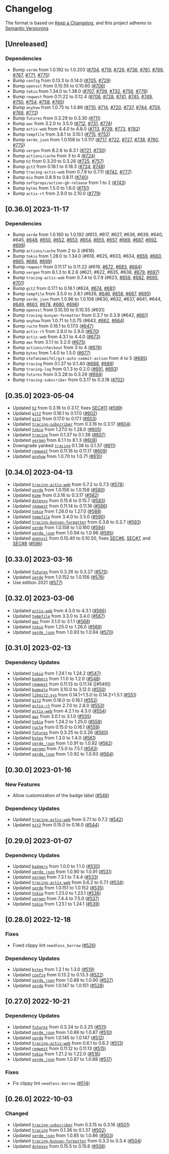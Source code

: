 # Changelog

The format is based on [Keep a Changelog](https://keepachangelog.com/en/1.0.0/),
and this project adheres to [Semantic Versioning](https://semver.org/spec/v2.0.0.html).

## [Unreleased]

### Dependencies
- Bump `serde` from 1.0.192 to 1.0.203 ([#704](https://github.com/vbrandl/hoc/pull/704), [#719](https://github.com/vbrandl/hoc/pull/719), [#726](https://github.com/vbrandl/hoc/pull/726), [#736](https://github.com/vbrandl/hoc/pull/736), [#761](https://github.com/vbrandl/hoc/pull/761), [#766](https://github.com/vbrandl/hoc/pull/766), [#767](https://github.com/vbrandl/hoc/pull/767), [#771](https://github.com/vbrandl/hoc/pull/771), [#775](https://github.com/vbrandl/hoc/pull/775))
- Bump `config` from 0.13.3 to 0.14.0 ([#705](https://github.com/vbrandl/hoc/pull/705), [#729](https://github.com/vbrandl/hoc/pull/729))
- Bump `openssl` from 0.10.55 to 0.10.60 ([#706](https://github.com/vbrandl/hoc/pull/706))
- Bump `tokio` from 1.34.0 to 1.38.0 ([#707](https://github.com/vbrandl/hoc/pull/707), [#709](https://github.com/vbrandl/hoc/pull/709), [#732](https://github.com/vbrandl/hoc/pull/732), [#756](https://github.com/vbrandl/hoc/pull/756), [#776](https://github.com/vbrandl/hoc/pull/776))
- Bump `reqwest` from 0.11.22 to 0.12.4 ([#708](https://github.com/vbrandl/hoc/pull/708), [#728](https://github.com/vbrandl/hoc/pull/728), [#741](https://github.com/vbrandl/hoc/pull/741), [#745](https://github.com/vbrandl/hoc/pull/745), [#749](https://github.com/vbrandl/hoc/pull/749), [#750](https://github.com/vbrandl/hoc/pull/750), [#754](https://github.com/vbrandl/hoc/pull/754), [#758](https://github.com/vbrandl/hoc/pull/758), [#765](https://github.com/vbrandl/hoc/pull/765))
- Bump `anyhow` from 1.0.75 to 1.0.86 ([#710](https://github.com/vbrandl/hoc/pull/710), [#714](https://github.com/vbrandl/hoc/pull/714), [#720](https://github.com/vbrandl/hoc/pull/720), [#737](https://github.com/vbrandl/hoc/pull/737), [#744](https://github.com/vbrandl/hoc/pull/744), [#759](https://github.com/vbrandl/hoc/pull/759), [#768](https://github.com/vbrandl/hoc/pull/768), [#772](https://github.com/vbrandl/hoc/pull/772))
- Bump `futures` from 0.3.29 to 0.3.30 ([#711](https://github.com/vbrandl/hoc/pull/711))
- Bump `awc` from 3.2.0 to 3.5.0 ([#712](https://github.com/vbrandl/hoc/pull/712), [#731](https://github.com/vbrandl/hoc/pull/731), [#774](https://github.com/vbrandl/hoc/pull/774))
- Bump `actix-web` from 4.4.0 to 4.8.0 ([#713](https://github.com/vbrandl/hoc/pull/713), [#739](https://github.com/vbrandl/hoc/pull/739), [#773](https://github.com/vbrandl/hoc/pull/773), [#782](https://github.com/vbrandl/hoc/pull/782))
- Bump `tempfile` from 3.8.1 to 3.10.1 ([#715](https://github.com/vbrandl/hoc/pull/715), [#752](https://github.com/vbrandl/hoc/pull/752))
- Bump `serde_json` from 1.0.108 to 1.0.117 ([#717](https://github.com/vbrandl/hoc/pull/717), [#722](https://github.com/vbrandl/hoc/pull/722), [#727](https://github.com/vbrandl/hoc/pull/727), [#738](https://github.com/vbrandl/hoc/pull/738), [#760](https://github.com/vbrandl/hoc/pull/760), [#770](https://github.com/vbrandl/hoc/pull/770))
- Bump `vergen` from 8.2.6 to 8.3.1 ([#721](https://github.com/vbrandl/hoc/pull/721), [#730](https://github.com/vbrandl/hoc/pull/730))
- Bump `actions/cache` from 3 to 4 ([#724](https://github.com/vbrandl/hoc/pull/724))
- Bump `h2` from 0.3.20 to 0.3.26 ([#725](https://github.com/vbrandl/hoc/pull/725), [#757](https://github.com/vbrandl/hoc/pull/757))
- Bump `git2` from 0.18.1 to 0.18.3 ([#734](https://github.com/vbrandl/hoc/pull/734), [#748](https://github.com/vbrandl/hoc/pull/748))
- Bump `tracing-actix-web` from 0.7.9 to 0.7.11 ([#742](https://github.com/vbrandl/hoc/pull/742), [#777](https://github.com/vbrandl/hoc/pull/777))
- Bump `mio` from 0.8.9 to 0.8.11 ([#740](https://github.com/vbrandl/hoc/pull/740))
- Bump `softprops/action-gh-release` from 1 to 2 ([#743](https://github.com/vbrandl/hoc/pull/743))
- Bump `bytes` from 1.5.0 to 1.6.0 ([#751](https://github.com/vbrandl/hoc/pull/751))
- Bump `actix-rt` from 2.9.0 to 2.10.0 ([#779](https://github.com/vbrandl/hoc/pull/779))

## [0.36.0] 2023-11-17
### Dependencies
- Bump `serde` from 1.0.160 to 1.0.192 (#613, #617, #627, #636, #639, #640, #645, [#648](https://github.com/vbrandl/hoc/pull/648), [#650](https://github.com/vbrandl/hoc/pull/650), [#652](https://github.com/vbrandl/hoc/pull/652), [#653](https://github.com/vbrandl/hoc/pull/653), [#654](https://github.com/vbrandl/hoc/pull/654), [#655](https://github.com/vbrandl/hoc/pull/655), [#657](https://github.com/vbrandl/hoc/pull/657), [#669](https://github.com/vbrandl/hoc/pull/669), [#687](https://github.com/vbrandl/hoc/pull/687), [#692](https://github.com/vbrandl/hoc/pull/692), [#698](https://github.com/vbrandl/hoc/pull/698))
- Bump `actions/cache` from 2 to 3 (#616)
- Bump `tokio` from 1.28.0 to 1.34.0 (#618, #625, #633, #634, [#659](https://github.com/vbrandl/hoc/pull/659), [#660](https://github.com/vbrandl/hoc/pull/660), [#665](https://github.com/vbrandl/hoc/pull/665), [#686](https://github.com/vbrandl/hoc/pull/686), [#699](https://github.com/vbrandl/hoc/pull/699))
- Bump `reqwest` from 0.11.17 to 0.11.22 (#619, [#672](https://github.com/vbrandl/hoc/pull/672), [#683](https://github.com/vbrandl/hoc/pull/683), [#684](https://github.com/vbrandl/hoc/pull/684))
- Bump `vergen` from 8.1.3 to 8.2.6 (#621, #622, #635, #638, [#679](https://github.com/vbrandl/hoc/pull/679), [#697](https://github.com/vbrandl/hoc/pull/697))
- Bump `tracing-actix-web` from 0.7.4 to 0.7.9 (#623, [#656](https://github.com/vbrandl/hoc/pull/656), [#682](https://github.com/vbrandl/hoc/pull/682), [#690](https://github.com/vbrandl/hoc/pull/690), [#701](https://github.com/vbrandl/hoc/pull/701))
- Bump `git2` from 0.17.1 to 0.18.1 (#624, [#674](https://github.com/vbrandl/hoc/pull/674), [#681](https://github.com/vbrandl/hoc/pull/681))
- Bump `tempfile` from 3.5.0 to 3.8.1 (#626, [#646](https://github.com/vbrandl/hoc/pull/646), [#658](https://github.com/vbrandl/hoc/pull/658), [#667](https://github.com/vbrandl/hoc/pull/667), [#695](https://github.com/vbrandl/hoc/pull/695))
- Bump `serde_json` from 1.0.96 to 1.0.108 (#630, #632, #637, #641, #644, [#649](https://github.com/vbrandl/hoc/pull/649), [#663](https://github.com/vbrandl/hoc/pull/663), [#678](https://github.com/vbrandl/hoc/pull/678), [#680](https://github.com/vbrandl/hoc/pull/680), [#696](https://github.com/vbrandl/hoc/pull/696))
- Bump `openssl` from 0.10.50 to 0.10.55 (#631)
- Bump `tracing-bunyan-formatter` from 0.3.7 to 0.3.9 (#642, [#661](https://github.com/vbrandl/hoc/pull/661))
- Bump `anyhow` from 1.0.71 to 1.0.75 (#643, [#662](https://github.com/vbrandl/hoc/pull/662), [#664](https://github.com/vbrandl/hoc/pull/664))
- Bump `ructe` from 0.16.1 to 0.17.0 ([#647](https://github.com/vbrandl/hoc/pull/647))
- Bump `actix-rt` from 2.8.0 to 2.9.0 ([#670](https://github.com/vbrandl/hoc/pull/670))
- Bump `actix-web` from 4.3.1 to 4.4.0 ([#673](https://github.com/vbrandl/hoc/pull/673))
- Bump `awc` from 3.1.1 to 3.2.0 ([#675](https://github.com/vbrandl/hoc/pull/675))
- Bump `actions/checkout` from 3 to 4 ([#676](https://github.com/vbrandl/hoc/pull/676))
- Bump `bytes` from 1.4.0 to 1.5.0 ([#677](https://github.com/vbrandl/hoc/pull/677))
- Bump `stefanzweifel/git-auto-commit-action` from 4 to 5 ([#685](https://github.com/vbrandl/hoc/pull/685))
- Bump `tracing` from 0.1.37 to 0.1.40 ([#688](https://github.com/vbrandl/hoc/pull/688), [#689](https://github.com/vbrandl/hoc/pull/689))
- Bump `tracing-log` from 0.1.3 to 0.2.0 ([#691](https://github.com/vbrandl/hoc/pull/691), [#693](https://github.com/vbrandl/hoc/pull/693))
- Bump `futures` from 0.3.28 to 0.3.29 ([#694](https://github.com/vbrandl/hoc/pull/694))
- Bump `tracing-subscriber` from 0.3.17 to 0.3.18 ([#702](https://github.com/vbrandl/hoc/pull/702))


## [0.35.0] 2023-05-04

* Updated [`h2`](https://github.com/hyperium/h2) from 0.3.16 to 0.3.17, fixes [SEC#11] ([#599])
* Updated [`git2`](https://github.com/rust-lang/git2-rs) from 0.16.1 to 0.17.0 ([#602])
* Updated [`git2`](https://github.com/rust-lang/git2-rs) from 0.17.0 to 0.17.1 ([#603])
* Updated [`tracing-subscriber`](https://github.com/tokio-rs/tracing) from 0.3.16 to 0.3.17 ([#604])
* Updated [`tokio`](https://github.com/tokio-rs/tokio) from 1.27.0 to 1.28.0 ([#605])
* Updated [`tracing`](https://github.com/tokio-rs/tracing) from 0.1.37 to 0.1.38 ([#607])
* Updated [`vergen`](https://github.com/rustyhorde/vergen) from 8.1.1 to 8.1.3 ([#608])
* Downgrade yanked [`tracing`](https://github.com/tokio-rs/tracing) 0.1.38 to 0.1.37 ([#611])
* Updated [`reqwest`](https://github.com/seanmonstar/reqwest) from 0.11.16 to 0.11.17 ([#609])
* Updated [`anyhow`](https://github.com/dtolnay/anyhow) from 1.0.70 to 1.0.71 ([#610])

[#599]: https://github.com/vbrandl/hoc/pull/599
[#602]: https://github.com/vbrandl/hoc/pull/602
[#603]: https://github.com/vbrandl/hoc/pull/603
[#604]: https://github.com/vbrandl/hoc/pull/604
[#605]: https://github.com/vbrandl/hoc/pull/605
[#607]: https://github.com/vbrandl/hoc/pull/607
[#608]: https://github.com/vbrandl/hoc/pull/608
[#611]: https://github.com/vbrandl/hoc/pull/611
[#609]: https://github.com/vbrandl/hoc/pull/609
[#610]: https://github.com/vbrandl/hoc/pull/610

[SEC#11]: https://github.com/vbrandl/hoc/security/dependabot/11


## [0.34.0] 2023-04-13

* Updated [`tracing-actix-web`](https://github.com/LukeMathWalker/tracing-actix-web) from 0.7.2 to 0.7.3 ([#578])
* Updated [`serde`](https://github.com/serde-rs/serde) from 1.0.156 to 1.0.158 ([#580])
* Updated [`mime`](https://github.com/hyperium/mime) from 0.3.16 to 0.3.17 ([#582])
* Updated [`dotenvy`](https://github.com/allan2/dotenvy) from 0.15.6 to 0.15.7 ([#583])
* Updated [`reqwest`](https://github.com/seanmonstar/reqwest) from 0.11.14 to 0.11.16 ([#586])
* Updated [`tokio`](https://github.com/tokio-rs/tokio) from 1.26.0 to 1.27.0 ([#588])
* Updated [`tempfile`](https://github.com/Stebalien/tempfile) from 3.4.0 to 3.5.0 ([#590])
* Updated [`tracing-bunyan-formatter`](https://github.com/LukeMathWalker/tracing-bunyan-formatter) from 0.3.6 to 0.3.7 ([#593])
* Updated [`serde`](https://github.com/serde-rs/serde) from 1.0.158 to 1.0.160 ([#594])
* Updated [`serde_json`](https://github.com/serde-rs/json) from 1.0.94 to 1.0.96 ([#595])
* Updated [`openssl`](https://github.com/sfackler/rust-openssl) from 0.10.40 to 0.10.50, fixes [SEC#6], [SEC#7], and [SEC#8] ([#596])

[#578]: https://github.com/vbrandl/hoc/pull/578
[#580]: https://github.com/vbrandl/hoc/pull/580
[#582]: https://github.com/vbrandl/hoc/pull/582
[#583]: https://github.com/vbrandl/hoc/pull/583
[#586]: https://github.com/vbrandl/hoc/pull/586
[#588]: https://github.com/vbrandl/hoc/pull/588
[#590]: https://github.com/vbrandl/hoc/pull/590
[#593]: https://github.com/vbrandl/hoc/pull/593
[#594]: https://github.com/vbrandl/hoc/pull/594
[#595]: https://github.com/vbrandl/hoc/pull/595
[#596]: https://github.com/vbrandl/hoc/pull/596

[SEC#6]: https://github.com/vbrandl/hoc/security/dependabot/6
[SEC#7]: https://github.com/vbrandl/hoc/security/dependabot/7
[SEC#8]: https://github.com/vbrandl/hoc/security/dependabot/8


## [0.33.0] 2023-03-16

* Updated [`futures`](https://github.com/rust-lang/futures-rs) from 0.3.26 to 0.3.27 ([#575])
* Updated [`serde`](https://github.com/serde-rs/serde) from 1.0.152 to 1.0.156 ([#576])
* Use edition 2021 ([#577])


[#575]: https://github.com/vbrandl/hoc/pull/575
[#576]: https://github.com/vbrandl/hoc/pull/576
[#577]: https://github.com/vbrandl/hoc/pull/577


## [0.32.0] 2023-03-06

* Updated [`actix-web`](https://github.com/actix/actix-web) from 4.3.0 to 4.3.1 ([#566])
* Updated [`tempfile`](https://github.com/Stebalien/tempfile) from 3.3.0 to 3.4.0 ([#567])
* Updated [`awc`](https://github.com/actix/actix-web) from 3.1.0 to 3.1.1 ([#568])
* Updated [`tokio`](https://github.com/tokio-rs/tokio) from 1.25.0 to 1.26.0 ([#569])
* Updated [`serde_json`](https://github.com/serde-rs/json) from 1.0.93 to 1.0.94 ([#570])

[#566]: https://github.com/vbrandl/hoc/pull/566
[#567]: https://github.com/vbrandl/hoc/pull/567
[#568]: https://github.com/vbrandl/hoc/pull/568
[#569]: https://github.com/vbrandl/hoc/pull/569
[#570]: https://github.com/vbrandl/hoc/pull/570


## [0.31.0] 2023-02-13

### Dependency Updates

* Updated [`tokio`](https://github.com/tokio-rs/tokio) from 1.24.1 to 1.24.2 ([#547])
* Updated [`badgers`](https://github.com/vbrandl/badgers) from 1.1.0 to 1.2.0 ([#548])
* Updated [`reqwest`](https://github.com/seanmonstar/reqwest) from 0.11.13 to 0.11.14 ([#549])
* Updated [`bumpalo`](https://github.com/fitzgen/bumpalo) from 3.10.0 to 3.12.0 ([#550])
* Updated [`libgit2-sys`](https://github.com/rust-lang/git2-rs) from 0.14.1+1.5.0 to 0.14.2+1.5.1 ([#551])
* Updated [`git2`](https://github.com/rust-lang/git2-rs) from 0.16.0 to 0.16.1 ([#552])
* Updated [`actix-rt`](https://github.com/actix/actix-net) from 2.7.0 to 2.8.0 ([#553])
* Updated [`actix-web`](https://github.com/actix/actix-web) from 4.2.1 to 4.3.0 ([#554])
* Updated [`awc`](https://github.com/actix/actix-web) from 3.0.1 to 3.1.0 ([#555])
* Updated [`tokio`](https://github.com/tokio-rs/tokio) from 1.24.2 to 1.25.0 ([#558])
* Updated [`ructe`](https://github.com/kaj/ructe) from 0.15.0 to 0.16.1 ([#559])
* Updated [`futures`](https://github.com/rust-lang/futures-rs) from 0.3.25 to 0.3.26 ([#560])
* Updated [`bytes`](https://github.com/tokio-rs/bytes) from 1.3.0 to 1.4.0 ([#561])
* Updated [`serde_json`](https://github.com/serde-rs/json) from 1.0.91 to 1.0.92 ([#562])
* Updated [`vergen`](https://github.com/rustyhorde/vergen) from 7.5.0 to 7.5.1 ([#563])
* Updated [`serde_json`](https://github.com/serde-rs/json) from 1.0.92 to 1.0.93 ([#564])

[#547]: https://github.com/vbrandl/hoc/pull/547
[#548]: https://github.com/vbrandl/hoc/pull/548
[#550]: https://github.com/vbrandl/hoc/pull/550
[#551]: https://github.com/vbrandl/hoc/pull/551
[#552]: https://github.com/vbrandl/hoc/pull/552
[#553]: https://github.com/vbrandl/hoc/pull/553
[#554]: https://github.com/vbrandl/hoc/pull/554
[#555]: https://github.com/vbrandl/hoc/pull/555
[#558]: https://github.com/vbrandl/hoc/pull/558
[#559]: https://github.com/vbrandl/hoc/pull/559
[#560]: https://github.com/vbrandl/hoc/pull/560
[#561]: https://github.com/vbrandl/hoc/pull/561
[#562]: https://github.com/vbrandl/hoc/pull/562
[#563]: https://github.com/vbrandl/hoc/pull/563
[#564]: https://github.com/vbrandl/hoc/pull/564


## [0.30.0] 2023-01-16

### New Features

* Allow customization of the badge label ([#546])

### Dependency Updates

* Updated [`tracing-actix-web`](https://github.com/LukeMathWalker/tracing-actix-web) from 0.7.1 to 0.7.2 ([#542])
* Updated [`git2`](https://github.com/rust-lang/git2-rs) from 0.15.0 to 0.16.0 ([#544])


[#542]: https://github.com/vbrandl/hoc/pull/542
[#544]: https://github.com/vbrandl/hoc/pull/544
[#546]: https://github.com/vbrandl/hoc/pull/546

## [0.29.0] 2023-01-07

### Dependency Updates

* Updated [`badgers`](https://github.com/vbrandl/badgers) from 1.0.0 to 1.1.0 ([#530])
* Updated [`serde_json`](https://github.com/serde-rs/json) from 1.0.90 to 1.0.91 ([#531])
* Updated [`vergen`](https://github.com/rustyhorde/vergen) from 7.3.1 to 7.4.4 ([#533])
* Updated [`tracing-actix-web`](https://github.com/LukeMathWalker/tracing-actix-web) from 0.6.2 to 0.7.1 ([#534])
* Updated [`serde`](https://github.com/serde-rs/serde) from 1.0.151 to 1.0.152 ([#535])
* Updated [`tokio`](https://github.com/tokio-rs/tokio) from 1.23.0 to 1.23.1 ([#536])
* Updated [`vergen`](https://github.com/rustyhorde/vergen) from 7.4.4 to 7.5.0 ([#537])
* Updated [`tokio`](https://github.com/tokio-rs/tokio) from 1.23.1 to 1.24.1 ([#539])

[#530]: https://github.com/vbrandl/hoc/pull/530
[#531]: https://github.com/vbrandl/hoc/pull/531
[#533]: https://github.com/vbrandl/hoc/pull/533
[#534]: https://github.com/vbrandl/hoc/pull/534
[#535]: https://github.com/vbrandl/hoc/pull/535
[#536]: https://github.com/vbrandl/hoc/pull/536
[#537]: https://github.com/vbrandl/hoc/pull/537
[#539]: https://github.com/vbrandl/hoc/pull/539

## [0.28.0] 2022-12-18

### Fixes

* Fixed clippy lint `needless_borrow` ([#526])

### Dependency Updates

* Updated [`bytes`](https://github.com/tokio-rs/bytes) from 1.2.1 to 1.3.0 ([#519])
* Updated [`config`](https://github.com/mehcode/config-rs) from 0.13.2 to 0.13.3 ([#522])
* Updated [`serde_json`](https://github.com/serde-rs/json) from 1.0.88 to 1.0.90 ([#527])
* Updated [`serde`](https://github.com/serde-rs/serde) from 1.0.147 to 1.0.151 ([#528])

[#519]: https://github.com/vbrandl/hoc/pull/519
[#522]: https://github.com/vbrandl/hoc/pull/522
[#526]: https://github.com/vbrandl/hoc/pull/526
[#527]: https://github.com/vbrandl/hoc/pull/527
[#528]: https://github.com/vbrandl/hoc/pull/528

## [0.27.0] 2022-10-21

### Dependency Updates

* Updated [`futures`](https://github.com/rust-lang/futures-rs) from 0.3.24 to 0.3.25 ([#511])
* Updated [`serde_json`](https://github.com/serde-rs/json) from 1.0.86 to 1.0.87 ([#510])
* Updated [`serde`](https://github.com/serde-rs/serde) from 1.0.145 to 1.0.147 ([#512])
* Updated [`tracing-actix-web`](https://github.com/LukeMathWalker/tracing-actix-web) from 0.6.1 to 0.6.2 ([#513])
* Updated [`reqwest`](https://github.com/seanmonstar/reqwest) from 0.11.12 to 0.11.13 ([#515])
* Updated [`tokio`](https://github.com/tokio-rs/tokio) from 1.21.2 to 1.22.0 ([#516])
* Updated [`serde_json`](https://github.com/serde-rs/json) from 1.0.87 to 1.0.88 ([#517])


### Fixes

* Fix clippy lint `needless-borrow` ([#514])

[#511]: https://github.com/vbrandl/hoc/pull/511
[#510]: https://github.com/vbrandl/hoc/pull/510
[#512]: https://github.com/vbrandl/hoc/pull/512
[#513]: https://github.com/vbrandl/hoc/pull/513
[#514]: https://github.com/vbrandl/hoc/pull/514
[#515]: https://github.com/vbrandl/hoc/pull/515
[#516]: https://github.com/vbrandl/hoc/pull/516
[#517]: https://github.com/vbrandl/hoc/pull/517


## [0.26.0] 2022-10-03

### Changed

* Updated [`tracing-subscriber`](https://github.com/tokio-rs/tracing) from 0.3.15 to 0.3.16 ([#501])
* Updated [`tracing`](https://github.com/tokio-rs/tracing) from 0.1.36 to 0.1.37 ([#502])
* Updated [`serde_json`](https://github.com/serde-rs/json) from 1.0.85 to 1.0.86 ([#503])
* Updated [`tracing-bunyan-formatter`](https://github.com/LukeMathWalker/tracing-bunyan-formatter) from 0.3.3 to 0.3.4 ([#504])
* Updated [`dotenvy`](https://github.com/allan2/dotenvy) from 0.15.5 to 0.15.6 ([#508])

[#501]: https://github.com/vbrandl/hoc/pull/501
[#502]: https://github.com/vbrandl/hoc/pull/502
[#503]: https://github.com/vbrandl/hoc/pull/503
[#504]: https://github.com/vbrandl/hoc/pull/504
[#508]: https://github.com/vbrandl/hoc/pull/508
